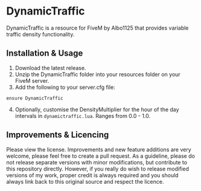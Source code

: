 # DynamicTraffic
DynamicTraffic is a resource for FiveM by Albo1125 that provides variable traffic density functionality.

## Installation & Usage
1. Download the latest release.
2. Unzip the DynamicTraffic folder into your resources folder on your FiveM server.
3. Add the following to your server.cfg file:
```text
ensure DynamicTraffic
```
4. Optionally, customise the DensityMultiplier for the hour of the day intervals in `dynamictraffic.lua`. Ranges from 0.0 - 1.0.

## Improvements & Licencing
Please view the license. Improvements and new feature additions are very welcome, please feel free to create a pull request. As a guideline, please do not release separate versions with minor modifications, but contribute to this repository directly. However, if you really do wish to release modified versions of my work, proper credit is always required and you should always link back to this original source and respect the licence.
